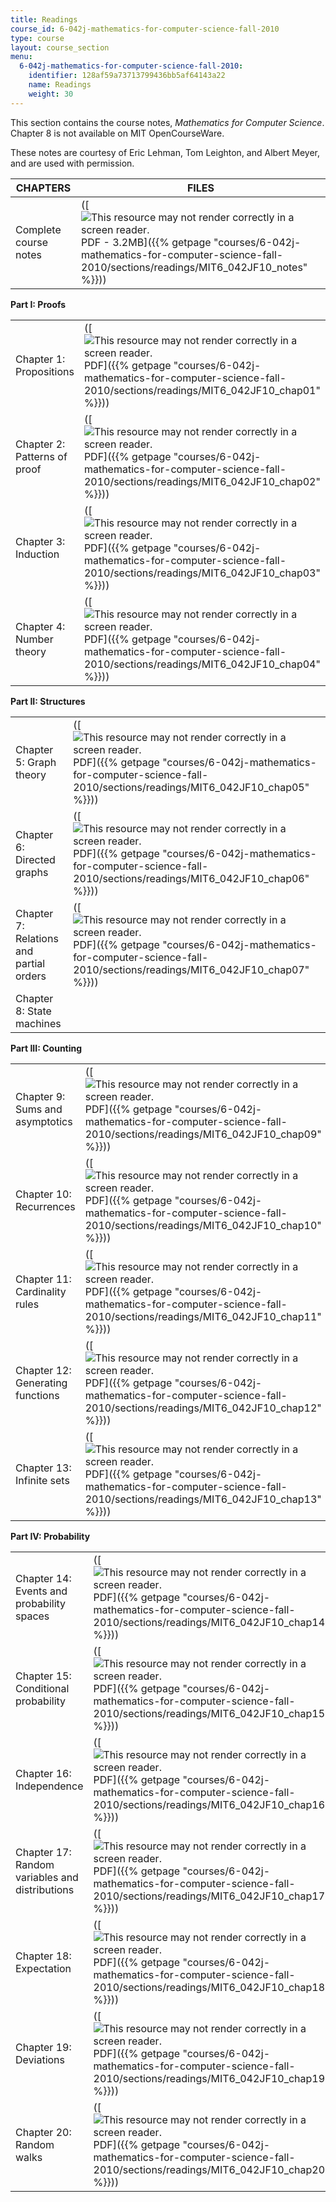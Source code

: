 ```yaml
---
title: Readings
course_id: 6-042j-mathematics-for-computer-science-fall-2010
type: course
layout: course_section
menu:
  6-042j-mathematics-for-computer-science-fall-2010:
    identifier: 128af59a73713799436bb5af64143a22
    name: Readings
    weight: 30
---
```

This section contains the course notes, _Mathematics for Computer Science_. Chapter 8 is not available on MIT OpenCourseWare.

These notes are courtesy of Eric Lehman, Tom Leighton, and Albert Meyer, and are used with permission.

| CHAPTERS | FILES |
| --- | --- |
| Complete course notes | ([![This resource may not render correctly in a screen reader.](/images/inacessible.gif)PDF - 3.2MB]({{% getpage "courses/6-042j-mathematics-for-computer-science-fall-2010/sections/readings/MIT6_042JF10_notes" %}})) |

**Part I: Proofs**

| | |
| --- | --- |
| Chapter 1: Propositions | ([![This resource may not render correctly in a screen reader.](/images/inacessible.gif)PDF]({{% getpage "courses/6-042j-mathematics-for-computer-science-fall-2010/sections/readings/MIT6_042JF10_chap01" %}})) |
| Chapter 2: Patterns of proof | ([![This resource may not render correctly in a screen reader.](/images/inacessible.gif)PDF]({{% getpage "courses/6-042j-mathematics-for-computer-science-fall-2010/sections/readings/MIT6_042JF10_chap02" %}})) |
| Chapter 3: Induction | ([![This resource may not render correctly in a screen reader.](/images/inacessible.gif)PDF]({{% getpage "courses/6-042j-mathematics-for-computer-science-fall-2010/sections/readings/MIT6_042JF10_chap03" %}})) |
| Chapter 4: Number theory | ([![This resource may not render correctly in a screen reader.](/images/inacessible.gif)PDF]({{% getpage "courses/6-042j-mathematics-for-computer-science-fall-2010/sections/readings/MIT6_042JF10_chap04" %}})) |

**Part II: Structures**

| | |
| --- | --- |
| Chapter 5: Graph theory | ([![This resource may not render correctly in a screen reader.](/images/inacessible.gif)PDF]({{% getpage "courses/6-042j-mathematics-for-computer-science-fall-2010/sections/readings/MIT6_042JF10_chap05" %}})) |
| Chapter 6: Directed graphs | ([![This resource may not render correctly in a screen reader.](/images/inacessible.gif)PDF]({{% getpage "courses/6-042j-mathematics-for-computer-science-fall-2010/sections/readings/MIT6_042JF10_chap06" %}})) |
| Chapter 7: Relations and partial orders | ([![This resource may not render correctly in a screen reader.](/images/inacessible.gif)PDF]({{% getpage "courses/6-042j-mathematics-for-computer-science-fall-2010/sections/readings/MIT6_042JF10_chap07" %}})) |
| Chapter 8: State machines |   |

**Part III: Counting**

| | |
| --- | --- |
| Chapter 9: Sums and asymptotics | ([![This resource may not render correctly in a screen reader.](/images/inacessible.gif)PDF]({{% getpage "courses/6-042j-mathematics-for-computer-science-fall-2010/sections/readings/MIT6_042JF10_chap09" %}})) |
| Chapter 10: Recurrences | ([![This resource may not render correctly in a screen reader.](/images/inacessible.gif)PDF]({{% getpage "courses/6-042j-mathematics-for-computer-science-fall-2010/sections/readings/MIT6_042JF10_chap10" %}})) |
| Chapter 11: Cardinality rules | ([![This resource may not render correctly in a screen reader.](/images/inacessible.gif)PDF]({{% getpage "courses/6-042j-mathematics-for-computer-science-fall-2010/sections/readings/MIT6_042JF10_chap11" %}})) |
| Chapter 12: Generating functions | ([![This resource may not render correctly in a screen reader.](/images/inacessible.gif)PDF]({{% getpage "courses/6-042j-mathematics-for-computer-science-fall-2010/sections/readings/MIT6_042JF10_chap12" %}})) |
| Chapter 13: Infinite sets | ([![This resource may not render correctly in a screen reader.](/images/inacessible.gif)PDF]({{% getpage "courses/6-042j-mathematics-for-computer-science-fall-2010/sections/readings/MIT6_042JF10_chap13" %}})) |

**Part IV: Probability**

| | |
| --- | --- |
| Chapter 14: Events and probability spaces | ([![This resource may not render correctly in a screen reader.](/images/inacessible.gif)PDF]({{% getpage "courses/6-042j-mathematics-for-computer-science-fall-2010/sections/readings/MIT6_042JF10_chap14" %}})) |
| Chapter 15: Conditional probability | ([![This resource may not render correctly in a screen reader.](/images/inacessible.gif)PDF]({{% getpage "courses/6-042j-mathematics-for-computer-science-fall-2010/sections/readings/MIT6_042JF10_chap15" %}})) |
| Chapter 16: Independence | ([![This resource may not render correctly in a screen reader.](/images/inacessible.gif)PDF]({{% getpage "courses/6-042j-mathematics-for-computer-science-fall-2010/sections/readings/MIT6_042JF10_chap16" %}})) |
| Chapter 17: Random variables and distributions | ([![This resource may not render correctly in a screen reader.](/images/inacessible.gif)PDF]({{% getpage "courses/6-042j-mathematics-for-computer-science-fall-2010/sections/readings/MIT6_042JF10_chap17" %}})) |
| Chapter 18: Expectation | ([![This resource may not render correctly in a screen reader.](/images/inacessible.gif)PDF]({{% getpage "courses/6-042j-mathematics-for-computer-science-fall-2010/sections/readings/MIT6_042JF10_chap18" %}})) |
| Chapter 19: Deviations | ([![This resource may not render correctly in a screen reader.](/images/inacessible.gif)PDF]({{% getpage "courses/6-042j-mathematics-for-computer-science-fall-2010/sections/readings/MIT6_042JF10_chap19" %}})) |
| Chapter 20: Random walks | ([![This resource may not render correctly in a screen reader.](/images/inacessible.gif)PDF]({{% getpage "courses/6-042j-mathematics-for-computer-science-fall-2010/sections/readings/MIT6_042JF10_chap20" %}}))